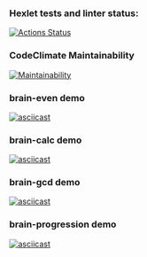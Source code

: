 ### Hexlet tests and linter status:
[![Actions Status](https://github.com/viktor-dorokhov/frontend-project-44/actions/workflows/hexlet-check.yml/badge.svg)](https://github.com/viktor-dorokhov/frontend-project-44/actions)
### CodeClimate Maintainability
[![Maintainability](https://api.codeclimate.com/v1/badges/8221e7cd02b300565bdf/maintainability)](https://codeclimate.com/github/viktor-dorokhov/frontend-project-44/maintainability)
### brain-even demo
[![asciicast](https://asciinema.org/a/624223.svg)](https://asciinema.org/a/624223)
### brain-calc demo
[![asciicast](https://asciinema.org/a/624393.svg)](https://asciinema.org/a/624393)
### brain-gcd demo
[![asciicast](https://asciinema.org/a/624408.svg)](https://asciinema.org/a/624408)
### brain-progression demo
[![asciicast](https://asciinema.org/a/624431.svg)](https://asciinema.org/a/624431)